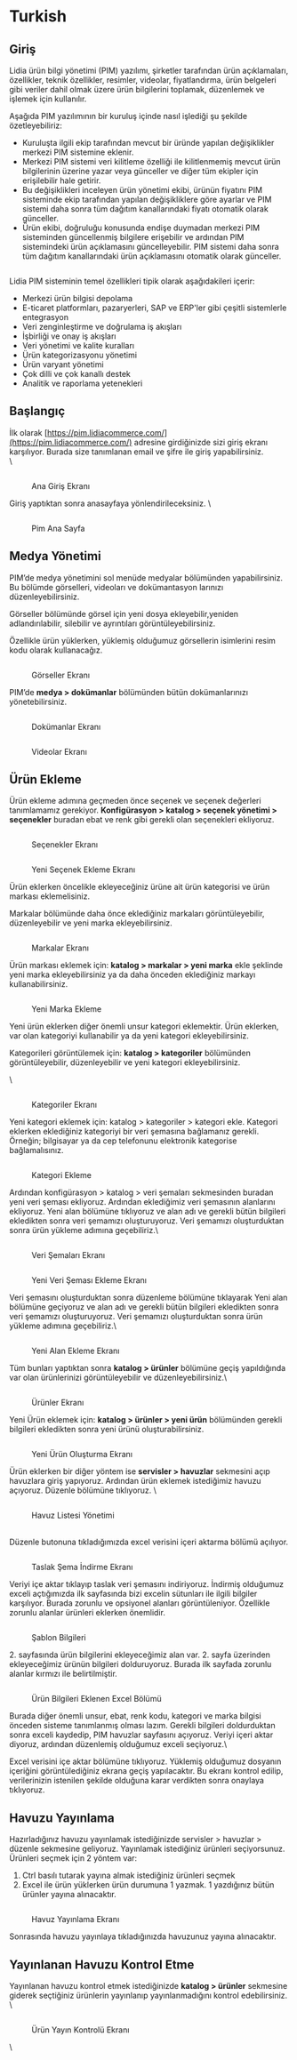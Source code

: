 # Turkish

## Giriş

Lidia ürün bilgi yönetimi (PIM) yazılımı, şirketler tarafından ürün açıklamaları, özellikler, teknik özellikler, resimler, videolar, fiyatlandırma, ürün belgeleri gibi veriler dahil olmak üzere ürün bilgilerini toplamak, düzenlemek ve işlemek için kullanılır.



Aşağıda PIM yazılımının bir kuruluş içinde nasıl işlediği şu şekilde özetleyebiliriz:

* Kuruluşta ilgili ekip tarafından mevcut bir üründe yapılan değişiklikler merkezi PIM sistemine eklenir.
* Merkezi PIM sistemi veri kilitleme özelliği ile kilitlenmemiş mevcut ürün bilgilerinin üzerine yazar veya günceller ve diğer tüm ekipler için erişilebilir hale getirir.
* Bu değişiklikleri inceleyen ürün yönetimi ekibi, ürünün fiyatını PIM sisteminde ekip  tarafından yapılan değişikliklere göre ayarlar ve PIM sistemi daha sonra tüm dağıtım kanallarındaki fiyatı otomatik olarak günceller.
* Ürün ekibi, doğruluğu konusunda endişe duymadan merkezi PIM sisteminden güncellenmiş bilgilere erişebilir ve ardından PIM sistemindeki ürün açıklamasını güncelleyebilir. PIM sistemi daha sonra tüm dağıtım kanallarındaki ürün açıklamasını otomatik olarak günceller.

<figure><img src="https://lh3.googleusercontent.com/dOmEL5I5b3iy-2FEMn4jbsaH5j8fjk6RNPBo0XRGCOa1j9rm6n_faisJ_Nr26Sj9Vbpe6W4OYfzycn-htdexT9QPE1YcLadzosXa0iHTHmmSvffDV-QFls5EJBix6TJ0kYydjeXfd_Fr8LhBNdDL3sM" alt=""><figcaption></figcaption></figure>

Lidia PIM sisteminin temel özellikleri tipik olarak aşağıdakileri içerir:



* Merkezi ürün bilgisi depolama
* E-ticaret platformları, pazaryerleri, SAP ve ERP'ler gibi çeşitli sistemlerle entegrasyon
* Veri zenginleştirme ve doğrulama iş akışları
* İşbirliği ve onay iş akışları
* Veri yönetimi ve kalite kuralları
* Ürün kategorizasyonu yönetimi
* Ürün varyant yönetimi
* Çok dilli ve çok kanallı destek
* Analitik ve raporlama yetenekleri

## Başlangıç &#x20;

İlk olarak [https://pim.lidiacommerce.com/](https://pim.lidiacommerce.com/) adresine girdiğinizde sizi giriş ekranı karşılıyor. Burada size tanımlanan email ve şifre ile giriş yapabilirsiniz.\
\


<figure><img src="https://lh6.googleusercontent.com/dwxknO1Fsmojg2ZkK_Xy87bli3lVsi3DhpX_8bvwU3NNKNoUnohVqIzV3MCCbENq7IEu587VW_RwcthHXEztu-p2xJuV0m9b9XDRUT5lXp4gqsejR_wnMBt8zkzHaI1T1FDMJKmCZQcaQ2Tl2St0xnI" alt=""><figcaption><p>Ana Giriş Ekranı </p></figcaption></figure>

Giriş yaptıktan sonra anasayfaya yönlendirileceksiniz. \


<figure><img src="https://lh6.googleusercontent.com/u3ixduiE0QyGAvaN4DRdWD5D6_9SDh3MiPuUvxHJWSvTsuCSJImiSmKs4ReE4ZtDYQVRl-4Lfh2a2-7Qx2qDI0rlZE7i3j4kr6vMTARxyEFmT3OO1AjKGqEnH14CGsJ4uh4GtCM7Nb9p_siowl1ZTlk" alt=""><figcaption><p>Pim Ana Sayfa</p></figcaption></figure>

&#x20;



## Medya Yönetimi

PIM’de medya yönetimini sol menüde medyalar bölümünden yapabilirsiniz. Bu bölümde görselleri, videoları ve dokümantasyon larınızı düzenleyebilirsiniz.&#x20;

Görseller bölümünde görsel için yeni dosya ekleyebilir,yeniden adlandırılabilir, silebilir ve ayrıntıları görüntüleyebilirsiniz.&#x20;

Özellikle ürün yüklerken, yüklemiş olduğumuz görsellerin isimlerini resim kodu olarak kullanacağız.

&#x20;

<figure><img src="https://lh6.googleusercontent.com/sIBASLWinouVLHvuJaHp8UA-x78OJIVtT3y2AHPp8ZXJo3cHlmLZ9r6NC2cdqryh9V_--YTXtBXUInRdGThysTCemSbYptqtMw9DbhgOXg2oFg94U2ww_zJtufyWJNbS1IWdDj3kOuf4CVe34orq0xY" alt=""><figcaption><p>Görseller Ekranı </p></figcaption></figure>

PIM’de **medya > dokümanlar** bölümünden bütün dokümanlarınızı yönetebilirsiniz.

<figure><img src="https://lh3.googleusercontent.com/-1vN5_aRtCUibE_yZNYKIMgY7Zm3aXpaAbRb2ay_3XjqyyBOslt5vNWbmaDabZirR0YkHWDkNHDvnqPlTYmYWMYp6nucqiSi5G6X7v8yE0beksnYtNV76ZYWj8pvkjUjyRaJMgq0fbqCbHgcEa2O5JU" alt=""><figcaption><p>Dokümanlar Ekranı</p></figcaption></figure>

<figure><img src="https://lh6.googleusercontent.com/X3kZ6_pZvUjaYKPKmiEfADltH9eLi4mLgg1_Vn5hwpCI1BKf69T3nDSaW5DQ2y5gq_byDe4AV2SQL2O-15bkQWggBcuMOoqbpP1W6YKx5WxssgHH3CjwjsbeNjTqz-Mdfr_kFg14PSWzaPG8HvqzwpQ" alt=""><figcaption><p>Videolar Ekranı </p></figcaption></figure>

## Ürün Ekleme

Ürün ekleme adımına geçmeden önce seçenek ve seçenek değerleri tanımlamamız gerekiyor. **Konfigürasyon > katalog > seçenek yönetimi > seçenekler** buradan ebat ve renk gibi gerekli olan seçenekleri ekliyoruz.&#x20;



<figure><img src="https://lh4.googleusercontent.com/7yzSeSteeUVQSy9dRJK7CajrS30iCUrXWSNF78maorLbPT1U5qie5jA932WuTcEqRHpUT0FGBkCRmpvjms6ORjOyMiZnMyawhM2Q9wCJW24cDD4XIqlvAmu_UesoVMthDnxYOBS_glltW5o8mZE9eF0" alt=""><figcaption><p>Seçenekler Ekranı</p></figcaption></figure>

<figure><img src="https://lh5.googleusercontent.com/c4KX_e-KIVhNNhZ2ylGjbRoou63SxP7DV4FeRjTCDHi9WawjaM5I6dX0wBQ9l15MT3W5hL815EQAoyTGy202kCgKjq355D3PET1DG8mbCt9WN6Z6GC3YOhXrSh9DCbEuw84fqtpWD6VTf5zwcYgm2r0" alt=""><figcaption><p>Yeni Seçenek Ekleme Ekranı</p></figcaption></figure>

Ürün eklerken öncelikle ekleyeceğiniz ürüne ait ürün kategorisi ve ürün markası eklemelisiniz.&#x20;

Markalar bölümünde daha önce eklediğiniz markaları görüntüleyebilir, düzenleyebilir ve yeni marka ekleyebilirsiniz.&#x20;



<figure><img src="https://lh5.googleusercontent.com/rXin_dfO-8oHp1RReFcToRMqdoz61-6CvFQueZv5K9-ib9Uq41J7tC-fbw6M_A6eLFa7jTPIUOtTe27IHhSsfwYS2hSNcDhJTRaTJYXj8jexOT3J3PstyldqjDesnpIYHz-iBSEOqRhTxRH4b-6gobQ" alt=""><figcaption><p>Markalar Ekranı</p></figcaption></figure>



Ürün markası eklemek için: **katalog > markalar > yeni marka** ekle şeklinde yeni marka ekleyebilirsiniz ya da daha önceden eklediğiniz markayı kullanabilirsiniz.&#x20;



<figure><img src="https://lh3.googleusercontent.com/zaOSrtsgWrHSoq1TcyHAZDnOgeDFsM7JZ0teMfolHDzyPqdAYNeqC7YDrQIj4BqlIEZf86PSw7XG7e-VUXnbGFKiWl-OoUHx6eKDrhWEK7oZoHdyZi0hLyYZpScLhoX7WUjpwo44OYHrIFPFmznx5og" alt=""><figcaption><p>Yeni Marka Ekleme</p></figcaption></figure>

Yeni ürün eklerken diğer önemli unsur kategori eklemektir. Ürün eklerken, var olan kategoriyi kullanabilir ya da yeni kategori ekleyebilirsiniz.&#x20;

Kategorileri görüntülemek için: **katalog > kategoriler** bölümünden görüntüleyebilir, düzenleyebilir ve yeni kategori ekleyebilirsiniz.

\


<figure><img src="https://lh5.googleusercontent.com/GlXgZtofffiHix1aBILqYlfrqeUpendfey4P1JeV0PflbY4DA1ypxMNaKuHHVMfF6oJWPh4R3xQd1qQH_ZFtxpTeRA3XKF7Epw29CE8NM_1xLyKIJ3xF2X1IC0dq9FhdFguat6AaYFdb9z5qttTLsBM" alt=""><figcaption><p>Kategoriler Ekranı </p></figcaption></figure>

Yeni kategori eklemek için: katalog > kategoriler > kategori ekle. Kategori eklerken eklediğiniz kategoriyi bir veri şemasına bağlamanız gerekli. Örneğin; bilgisayar ya da cep telefonunu elektronik kategorise bağlamalısınız.

<figure><img src="https://lh5.googleusercontent.com/PHbSJL_o5GoG0gU0EZ6JTPgV31Y4gLkeGGP5ABwZWeyXcNsrrqJ8UHvhytXCSo1x0RfI3CGni498nNEtcLufxIyyfnBiSBUnNKOhHpwWVPF1_WMGJzu-UHq9zIA2ntpkt2hi0uiTNPaQtMmDZLeSV3w" alt=""><figcaption><p>Kategori Ekleme</p></figcaption></figure>

Ardından konfigürasyon > katalog > veri şemaları sekmesinden buradan yeni veri şeması ekliyoruz. Ardından eklediğimiz veri şemasının alanlarını ekliyoruz. Yeni alan bölümüne tıklıyoruz ve alan adı ve gerekli bütün bilgileri ekledikten sonra veri şemamızı oluşturuyoruz. Veri şemamızı oluşturduktan sonra ürün yükleme adımına geçebiliriz.\


<figure><img src="https://lh4.googleusercontent.com/vis2_waAEwnh_KoIxPXHfSKTvCm5Dq1lJS0KMkyZ61P8N5O7_iC7aE2AvDuNSSYbCrw7LWEYMapB_pahoO5o2J93OpHoyZG5PqFeJldzzvvr2sC-8kUOQH4K0H8oclLJoHEbVOdZfqk5VXCPLXiF-2Y" alt=""><figcaption><p>Veri Şemaları Ekranı </p></figcaption></figure>



<figure><img src="https://lh3.googleusercontent.com/vJHdTFJoOnxBEpMHSIu8toin1bmrO5_l1BhWGfjbjUNoUrllY_MRin-i4N9EvAmFLvpNeDpR1KL4St7Z2HKhX2jCIZw7lz0r_HtTysjdjpXK6X0bxdCy_pCWKxfM6iOHrHA2r3m_9cA70Ku_rALAGt4" alt=""><figcaption><p>Yeni Veri Şeması Ekleme Ekranı</p></figcaption></figure>

Veri şemasını oluşturduktan sonra düzenleme bölümüne tıklayarak Yeni alan bölümüne geçiyoruz ve alan adı ve gerekli bütün bilgileri ekledikten sonra veri şemamızı oluşturuyoruz. Veri şemamızı oluşturduktan sonra ürün yükleme adımına geçebiliriz.\


<figure><img src="https://lh4.googleusercontent.com/RA5FPF7Jt9LaGks9VYtP3XkxuHNik0UQAhiw6k29hFAeNlL2bKTYQ0KBmt_dCPm2JlvqHLskXlBr_yxHc7gUqvF2BtWeAwcY_KX3rzv9Vnz03L_F285wJgTFYCkKTPipsgaVQ3r6J-ptBFaKdo1ndlQ" alt=""><figcaption><p>Yeni Alan Ekleme Ekranı</p></figcaption></figure>

Tüm bunları yaptıktan sonra **katalog > ürünler** bölümüne geçiş yapıldığında var olan ürünlerinizi görüntüleyebilir ve düzenleyebilirsiniz.\


<figure><img src="https://lh6.googleusercontent.com/C7jZh2QIY_PzA50tT6CHLhnYRXkXSAhkD8EX5iOW6vg-MwNm-CqbFsBAX6nEhvNETauDxUfg2uV79ULmzRvW2HGOXaUwTuWFW49aBNnx1J6pMRZf0Wx07ErAccdWa8-KUVUch9_rc6mi3A5SWf7PpHU" alt=""><figcaption><p>Ürünler Ekranı </p></figcaption></figure>

Yeni Ürün eklemek için: **katalog > ürünler > yeni ürün** bölümünden gerekli bilgileri ekledikten sonra yeni ürünü oluşturabilirsiniz.&#x20;



<figure><img src="https://lh4.googleusercontent.com/EFaxR7xTLXiwBwHjmKmLDijo3ceUzrUSX3_SmjuFXzY3a4MisZJXBZSSW9lDJbZy5NeKAEcwULAGEQWBrEb9IvCnDcxpL1BY69ccsV9CXTVxzsh0GlJJRZ-kC3R121CmwcitVD2oTvl2I5O4p9i8bd0" alt=""><figcaption><p>Yeni Ürün Oluşturma Ekranı </p></figcaption></figure>

Ürün eklerken bir diğer yöntem ise **servisler > havuzlar** sekmesini açıp havuzlara giriş yapıyoruz. Ardından ürün eklemek istediğimiz havuzu açıyoruz. Düzenle bölümüne tıklıyoruz. \


<figure><img src="https://lh4.googleusercontent.com/F74D1O7WgoSZHYAiUSrEfGD93BCPAwVXHAxt67DclSPOlrerirg_VFtiwxQLSizUiU8BJ6706gcfyP9RcK_KE0L857LWozKQvU5Q-GyKbTWO7g_5UiJZM44LS79iYkZK283DYnTyc2ZE2RuBrJQf77U" alt=""><figcaption><p>Havuz Listesi Yönetimi</p></figcaption></figure>

\
Düzenle butonuna tıkladığımızda excel verisini içeri aktarma bölümü açılıyor.&#x20;

<figure><img src="https://lh5.googleusercontent.com/zQuuZd1B88EHE6EW9H_wCXq4g65ljBump3hasfZaWW4PCHwA0CPvq3yOR1ydxNRvfG8XjpWJCSsKa6dEVKbhn-2QQdfzkolepjxeaxJcZmUBW8RS3_vdcdM66S8I-vUYM9SNlBG7MCo-hX586QexfPc" alt=""><figcaption><p>Taslak Şema İndirme Ekranı</p></figcaption></figure>

Veriyi içe aktar tıklayıp taslak veri şemasını indiriyoruz. İndirmiş olduğumuz exceli  açtığımızda ilk sayfasında bizi excelin sütunları ile ilgili bilgiler karşılıyor. Burada zorunlu ve opsiyonel alanları görüntüleniyor. Özellikle zorunlu alanlar ürünleri eklerken önemlidir.

<figure><img src="https://lh6.googleusercontent.com/37jSh8YpOSEJ-a1AN0uGxE3XC9srB__Mu8tX20GuS2p4cal_FkRhzE4a7UYQIWPlTPcWIYDr6_-47uLYSjLK7dCw_ZwRFAY-Tj6HuWzmmJB5W66iLMzJW_NmeTNVBAGbll0L0PtW_5JQSaXf2ovzWcA" alt=""><figcaption><p>Şablon Bilgileri</p></figcaption></figure>

2\. sayfasında   ürün bilgilerini ekleyeceğimiz alan var. 2. sayfa üzerinden ekleyeceğimiz ürünün bilgileri dolduruyoruz. Burada ilk sayfada zorunlu alanlar kırmızı ile belirtilmiştir.



<figure><img src="https://lh4.googleusercontent.com/CuD0fw1EkVmwE58u8cHRqX1TZyTM5AgNnG6qHcvLZZQq4tFD6boHQxHUvG39bnwB--B1BpJy4Y3hEy_9Z3gCmrj882eVTYIjvT4haktWkQITz_isFccsXBF7sm0WNqkfJxZU4JhewYAOFyE6v9IpCoY" alt=""><figcaption><p>Ürün Bilgileri Eklenen Excel Bölümü</p></figcaption></figure>



Burada diğer önemli unsur, ebat, renk kodu, kategori ve marka bilgisi önceden sisteme tanımlanmış olması lazım. Gerekli bilgileri doldurduktan sonra exceli kaydedip, PIM havuzlar sayfasını açıyoruz. Veriyi içeri aktar diyoruz, ardından düzenlemiş olduğumuz exceli seçiyoruz.\


Excel verisini içe aktar bölümüne tıklıyoruz. Yüklemiş olduğumuz dosyanın içeriğini görüntülediğiniz ekrana geçiş yapılacaktır. Bu ekranı kontrol edilip, verilerinizin istenilen şekilde olduğuna karar verdikten sonra onaylaya tıklıyoruz.

## Havuzu Yayınlama

Hazırladığınız havuzu yayınlamak istediğinizde servisler > havuzlar > düzenle sekmesine geliyoruz. Yayınlamak istediğiniz ürünleri seçiyorsunuz. Ürünleri seçmek için 2 yöntem var:

1. Ctrl basılı tutarak yayına almak istediğiniz ürünleri seçmek
2. Excel ile ürün yüklerken ürün durumuna 1 yazmak. 1 yazdığınız bütün ürünler yayına alınacaktır.



<figure><img src="https://lh4.googleusercontent.com/el8GSDJeJLEXawVjljRPfUnH9z0oZs5GyX1Aucq5hpCd2uTM7RKDLfvXxTsABEHeqcCd7BCN1SRLbL8rwI4npoXeFgj7jjyXFdoGlwdBeOMT4IKfMiZzLaLvsS4SZzkB_cmCGn0UouP3GchaVKdCmYg" alt=""><figcaption><p>Havuz Yayınlama Ekranı</p></figcaption></figure>

Sonrasında havuzu yayınlaya tıkladığınızda havuzunuz yayına alınacaktır.

## Yayınlanan Havuzu Kontrol Etme

Yayınlanan havuzu kontrol etmek istediğinizde **katalog > ürünler** sekmesine giderek seçtiğiniz ürünlerin yayınlanıp yayınlanmadığını kontrol edebilirsiniz. \


<figure><img src="https://lh5.googleusercontent.com/Dqqe2JQU_ypYiEE5jyYsRg7NrJEpQT5nrwIX639z0_8_pm_efLm0iRe4gvYpdYmegljehumk3ODI-K3Sx4W0Xk92rKGqrzh0gfO3RqYx-NojH6hS1V6kXHnovrgFeeakQYZOOi9iVbDAdFAPOzOLSv8" alt=""><figcaption><p>Ürün Yayın Kontrolü Ekranı</p></figcaption></figure>

\
